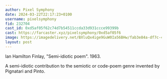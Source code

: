```yaml
---
author: Pixel Symphony
date: 2024-03-22T22:17:23+0100
username: pixelsymphony
fid: 232704
cast_id: 0xd5af05f62c74d7b54511ccda33d931ccce99399b
cast: https://farcaster.xyz/pixelsymphony/0xd5af05f6
image: https://imagedelivery.net/BXluQx4ige9GuW0Ia56BHw/fab3e84a-df7c-4e8c-baae-63b3b8446d00/original
layout: post
---
```


lan Hamilton Finlay, "Semi-idiotic poem". 1963.

A semi-idiotic contribution to the semiotic or code-poem genre invented by Pignatari and Pinto.

<img src='https://imagedelivery.net/BXluQx4ige9GuW0Ia56BHw/fab3e84a-df7c-4e8c-baae-63b3b8446d00/original' alt='' referrerpolicy='no-referrer'/>
